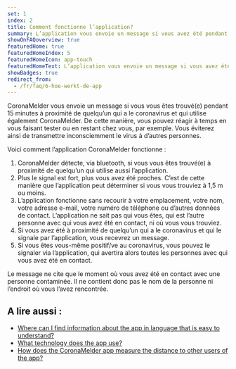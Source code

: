 ```yaml
---
set: 1
index: 2
title: Comment fonctionne l’application?
summary: L’application vous envoie un message si vous avez été pendant un certain temps proche de quelqu’un qui a le coronavirus.
showOnFAQoverview: true
featuredHome: true
featuredHomeIndex: 5
featuredHomeIcon: app-touch
featuredHomeText: L’application vous envoie un message si vous avez été pendant un certain temps proche de quelqu’un qui a le coronavirus.
showBadges: true
redirect_from: 
  - /fr/faq/6-hoe-werkt-de-app
---
```

CoronaMelder vous envoie un message si vous vous êtes trouvé(e) pendant 15 minutes à proximité de quelqu’un qui a le coronavirus et qui utilise également CoronaMelder. De cette manière, vous pouvez réagir à temps en vous faisant tester ou en restant chez vous, par exemple. Vous éviterez ainsi de transmettre inconsciemment le virus à d’autres personnes.

Voici comment l’application CoronaMelder fonctionne :

1. CoronaMelder détecte, via bluetooth, si vous vous êtes trouvé(e) à proximité de quelqu’un qui utilise aussi l’application.
2. Plus le signal est fort, plus vous avez été proches. C’est de cette manière que l’application peut déterminer si vous vous trouviez à 1,5 m ou moins.
3. L’application fonctionne sans recourir à votre emplacement, votre nom, votre adresse e-mail, votre numéro de téléphone ou d’autres données de contact. L’application ne sait pas qui vous êtes, qui est l’autre personne avec qui vous avez été en contact, ni où vous vous trouviez.
4. Si vous avez été à proximité de quelqu’un qui a le coronavirus et qui le signale par l’application, vous recevrez un message.
5. Si vous êtes vous-même positif/ve au coronavirus, vous pouvez le signaler via l’application, qui avertira alors toutes les personnes avec qui vous avez été en contact.

Le message ne cite que le moment où vous avez été en contact avec une personne contaminée. Il ne contient donc pas le nom de la personne ni l’endroit où vous l’avez rencontrée.

## A lire aussi :

- <a href="/{{page.lang}}/faq/1-11-coronamelder-in-makkelijke-taal" lang="en" hreflang="en">Where can I find information about the app in language that is easy to understand?</a>
- <a href="/{{page.lang}}/faq/2-6-hoe-werkt-de-app-technisch-precies" lang="en" hreflang="en">What technology does the app use?</a> 
- <a href="/{{page.lang}}/faq/2-1-hoe-meet-coronamelder-de-afstand" lang="en" hreflang="en">How does the CoronaMelder app measure the distance to other users of the app?</a> 
